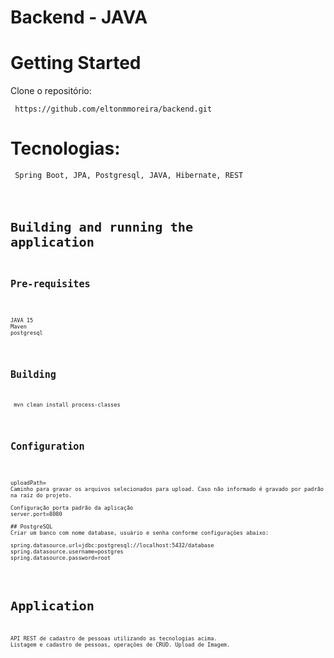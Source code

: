 # Backend - JAVA
# Getting Started
Clone o repositório:
<pre><code> https://github.com/eltonmmoreira/backend.git</code></pre>

# Tecnologias:
<pre><code> Spring Boot, JPA, Postgresql, JAVA, Hibernate, REST<code></pre>

# Building and running the application
## Pre-requisites
<pre><code>
JAVA 15
Maven
postgresql
</code></pre>

## Building
<pre><code> mvn clean install process-classes</code></pre>

## Configuration
<pre><code> 
uploadPath= 
Caminho para gravar os arquivos selecionados para upload. Caso não informado é gravado por padrão na raiz do projeto.

Configuração porta padrão da aplicação
server.port=8080

## PostgreSQL
Criar um banco com nome database, usuário e senha conforme configurações abaixo:

spring.datasource.url=jdbc:postgresql://localhost:5432/database
spring.datasource.username=postgres
spring.datasource.password=root
</code></pre>

# Application 
<pre><code>API REST de cadastro de pessoas utilizando as tecnologias acima. 
Listagem e cadastro de pessoas, operações de CRUD. Upload de Imagem.</code></pre>
